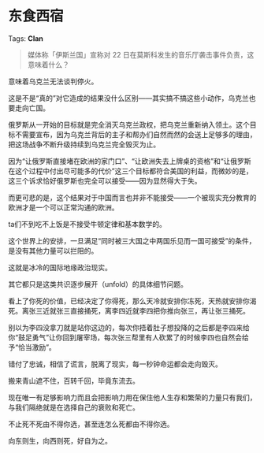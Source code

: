 # 东食西宿

Tags: **Clan**

> 媒体称「伊斯兰国」宣称对 22 日在莫斯科发生的音乐厅袭击事件负责，这意味着什么？



意味着乌克兰无法谈判停火。

这是不是“真的”对它造成的结果没什么区别——其实搞不搞这些小动作，乌克兰也要走向亡国。

俄罗斯从一开始的目标就是完全消灭乌克兰政权，把乌克兰重新纳入领土。这个目标不需要宣布，因为乌克兰背后的主子和帮办们自然而然的会送上足够多的理由，把这场战争不断升级持续到乌克兰完全毁灭为止。

因为“让俄罗斯直接堵在欧洲的家门口”、“让欧洲失去上牌桌的资格”和“让俄罗斯在这个过程中付出尽可能多的代价”这三个目标都符合美国的利益，而微妙的是，这三个诉求恰好俄罗斯也完全可以接受——因为显然得大于失。

而更可悲的是，这个结果对于中国而言也并非不能接受——一个被现实充分教育的欧洲才是一个可以正常沟通的欧洲。

ta们不到吃不上饭是不接受牛顿定律和基本数学的。

这个世界上的安排，一旦满足“同时被三大国之中两国乐见而一国可接受”的条件，是没有其他力量可以拦阻的。

这就是冰冷的国际地缘政治现实。

其它都只是这类共识逐步展开（unfold）的具体细节问题。

看上了你死的价值，已经决定了你得死，那么天冷就安排你冻死，天热就安排你渴死。离张三近就张三直接捅死，离李四近就李四把你推向张三，再让张三捅死。

别以为李四没拿刀就是站你这边的，每次你捂着肚子想投降的之后都是李四来给你“鼓足勇气”让你回到屠宰场，每次张三帮里有人砍累了的时候李四也自然会给予“恰当激励”。

错付了忠诚，相信了谎言，脱离了现实，每一秒钟命运都会走向毁灭。

搬来青山遮不住，百转千回，毕竟东流去。

现在唯一有足够影响力而且会把影响力用在保住他人生存和繁荣的力量只有我们，与我们隔绝就是在选择自己的衰败和死亡。

不止死不死由不得你选，甚至连怎么死都由不得你选。

向东则生，向西则死，好自为之。



